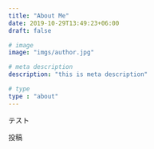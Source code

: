 ```yaml
---
title: "About Me"
date: 2019-10-29T13:49:23+06:00
draft: false

# image
image: "imgs/author.jpg"

# meta description
description: "this is meta description"

# type
type : "about"
---
```


テスト

投稿
